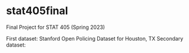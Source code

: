 # stat405final
Final Project for STAT 405 (Spring 2023)


First dataset: Stanford Open Policing Dataset for Houston, TX
Secondary dataset: 
